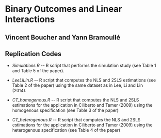 # Binary Outcomes and Linear Interactions

## Vincent Boucher and Yann Bramoullé

## Replication Codes

+ *Simulations.R* -- R script that performs the simulation study (see Table 1 and Table 5 of the paper).

+ *LeeLiLin.R* -- R script that computes the NLS and 2SLS estimations (see Table 2 of the paper) using the same dataset as in Lee, Li and Lin (2014).

+ *CT_homogenous.R* -- R script that computes the NLS and 2SLS estimations for the application in Ciliberto and Tamer (2009) using the homogenous specification (see Table 3 of the paper)

+ *CT_heterogenous.R* -- R script that computes the NLS and 2SLS estimations for the application in Ciliberto and Tamer (2009) using the heterogenous specification (see Table 4 of the paper)
